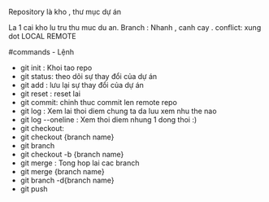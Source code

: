 Repository là kho , thư mục dự án 

La 1 cai kho lu tru thu muc du an.
Branch : Nhanh , canh cay . 
conflict: xung dot 
LOCAL 
REMOTE


#commands - Lệnh
- git init : Khoi tao repo
- git status: theo dõi sự thay đổi của dự án
- git add : lưu lại sự thay đổi của dự án
- git reset : reset lai
- git commit: chinh thuc commit len remote repo
- git log : Xem lai thoi diem chung ta da luu xem nhu the nao
- git log --oneline : Xem thoi diem nhung 1 dong thoi :)
- git checkout: 
- git checkout {branch name}
- git branch
- git checkout -b {branch name}
- git merge : Tong hop lai cac branch
- git merge {branch name}
- git branch -d{branch name}
- git push
